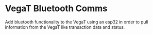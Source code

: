# VegaT Bluetooth Comms

Add bluetooth functionality to the VegaT using an esp32 in order to pull information from the VegaT like transaction data and status.
